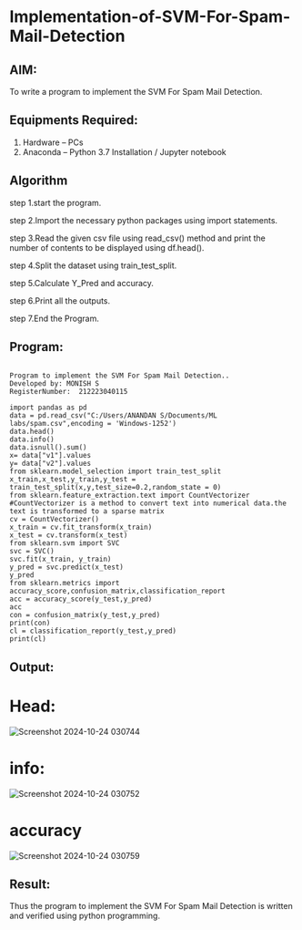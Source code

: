 # Implementation-of-SVM-For-Spam-Mail-Detection

## AIM:
To write a program to implement the SVM For Spam Mail Detection.

## Equipments Required:
1. Hardware – PCs
2. Anaconda – Python 3.7 Installation / Jupyter notebook

## Algorithm
step 1.start the program.

step 2.Import the necessary python packages using import statements.

step 3.Read the given csv file using read_csv() method and print the number of contents to be displayed using df.head().

step 4.Split the dataset using train_test_split.

step 5.Calculate Y_Pred and accuracy.

step 6.Print all the outputs.

step 7.End the Program.

## Program:
```

Program to implement the SVM For Spam Mail Detection..
Developed by: MONISH S
RegisterNumber:  212223040115
```
```
import pandas as pd
data = pd.read_csv("C:/Users/ANANDAN S/Documents/ML labs/spam.csv",encoding = 'Windows-1252')
data.head()
data.info()
data.isnull().sum()
x= data["v1"].values
y= data["v2"].values
from sklearn.model_selection import train_test_split
x_train,x_test,y_train,y_test = train_test_split(x,y,test_size=0.2,random_state = 0)
from sklearn.feature_extraction.text import CountVectorizer
#CountVectorizer is a method to convert text into numerical data.the text is transformed to a sparse matrix
cv = CountVectorizer()
x_train = cv.fit_transform(x_train)
x_test = cv.transform(x_test)
from sklearn.svm import SVC
svc = SVC()
svc.fit(x_train, y_train)
y_pred = svc.predict(x_test)
y_pred
from sklearn.metrics import accuracy_score,confusion_matrix,classification_report
acc = accuracy_score(y_test,y_pred)
acc
con = confusion_matrix(y_test,y_pred)
print(con)
cl = classification_report(y_test,y_pred)
print(cl)
```

## Output:
# Head:
![Screenshot 2024-10-24 030744](https://github.com/user-attachments/assets/9a244c05-b1f9-4e95-8c2d-0ebd23ca5e99)
# info:
![Screenshot 2024-10-24 030752](https://github.com/user-attachments/assets/9558487e-97f0-480e-a16b-e7a58f38715e)
# accuracy
![Screenshot 2024-10-24 030759](https://github.com/user-attachments/assets/94396dab-562c-4b20-b3e8-821e2c261059)



## Result:
Thus the program to implement the SVM For Spam Mail Detection is written and verified using python programming.
